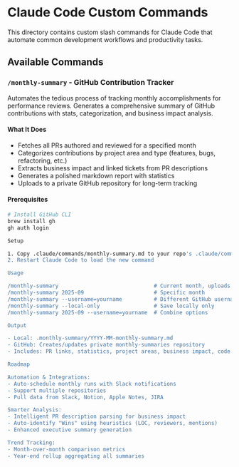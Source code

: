 # Claude Code Custom Commands

  This directory contains custom slash commands for Claude Code that automate common development workflows and productivity tasks.

  ## Available Commands

  ### `/monthly-summary` - GitHub Contribution Tracker

  Automates the tedious process of tracking monthly accomplishments for performance reviews. Generates a comprehensive summary of GitHub contributions with stats,
  categorization, and business impact analysis.

  #### What It Does

  - Fetches all PRs authored and reviewed for a specified month
  - Categorizes contributions by project area and type (features, bugs, refactoring, etc.)
  - Extracts business impact and linked tickets from PR descriptions
  - Generates a polished markdown report with statistics
  - Uploads to a private GitHub repository for long-term tracking

  #### Prerequisites

  ```bash
  # Install GitHub CLI
  brew install gh
  gh auth login

  Setup

  1. Copy .claude/commands/monthly-summary.md to your repo's .claude/commands/ directory
  2. Restart Claude Code to load the new command

  Usage

  /monthly-summary                              # Current month, uploads to GitHub
  /monthly-summary 2025-09                      # Specific month
  /monthly-summary --username=yourname          # Different GitHub username
  /monthly-summary --local-only                 # Save locally only
  /monthly-summary 2025-09 --username=yourname  # Combine options

  Output

  - Local: .monthly-summary/YYYY-MM-monthly-summary.md
  - GitHub: Creates/updates private monthly-summaries repository
  - Includes: PR links, statistics, project areas, business impact, code review activity

  Roadmap

  Automation & Integrations:
  - Auto-schedule monthly runs with Slack notifications
  - Support multiple repositories
  - Pull data from Slack, Notion, Apple Notes, JIRA

  Smarter Analysis:
  - Intelligent PR description parsing for business impact
  - Auto-identify "Wins" using heuristics (LOC, reviewers, mentions)
  - Enhanced executive summary generation

  Trend Tracking:
  - Month-over-month comparison metrics
  - Year-end rollup aggregating all summaries
